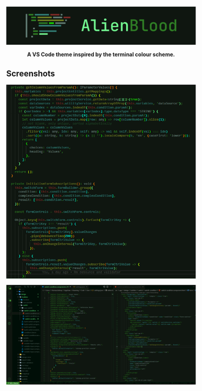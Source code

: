 ![](images/banner.png)

<p align="center"><b>A VS Code theme inspired by the terminal colour scheme.</b></p>

## Screenshots

![](images/screenshots/typescript-closeup.png)

![](images/screenshots/ui.png)
